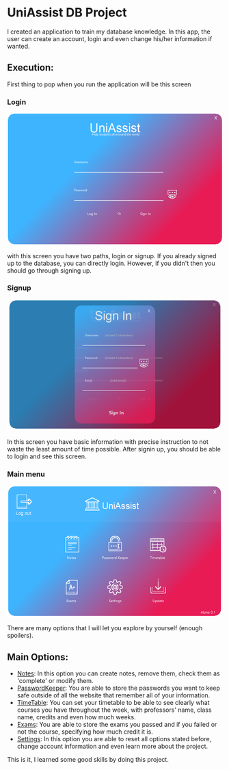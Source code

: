 # UniAssist DB Project
I created an application to train my database knowledge. In this app, the user can create an account, login and even change his/her information if wanted.

## Execution:
First thing to pop when you run the application will be this screen

### Login
![LoginScreen](https://github.com/DYasser/UniAssist/blob/master/src/main/images/loginscreen.png)

with this screen you have two paths, login or signup.
If you already signed up to the database, you can directly login. However, if you didn't then you should go through signing up.

### Signup
![SignupScreen](https://github.com/DYasser/UniAssist/blob/master/src/main/images/signinscreen.png)

In this screen you have basic information with precise instruction to not waste the least amount of time possible.
After signin up, you should be able to login and see this screen.

### Main menu
![MainMenuScreen](https://github.com/DYasser/UniAssist/blob/master/src/main/images/mainmenuscreen.png)

There are many options that I will let you explore by yourself (enough spoilers).

## Main Options:
- [Notes](https://github.com/DYasser/UniAssist/blob/master/src/main/Notes.java): In this option you can create notes, remove them, check them as 'complete' or modify them.
- [PasswordKeeper](https://github.com/DYasser/UniAssist/blob/master/src/main/PasswordKeeper.java): You are able to store the passwords you want to keep safe outside of all the website that remember all of your information.
- [TimeTable](https://github.com/DYasser/UniAssist/blob/master/src/main/TimeT.java): You can set your timetable to be able to see clearly what courses you have throughout the week, with professors' name, class name, credits and even how much weeks.
- [Exams](https://github.com/DYasser/UniAssist/blob/master/src/main/Exam.java): You are able to store the exams you passed and if you failed or not the course, specifying how much credit it is.
- [Settings](https://github.com/DYasser/UniAssist/blob/master/src/main/Settings.java): In this option you are able to reset all options stated before, change account information and even learn more about the project.

This is it, I learned some good skills by doing this project.
